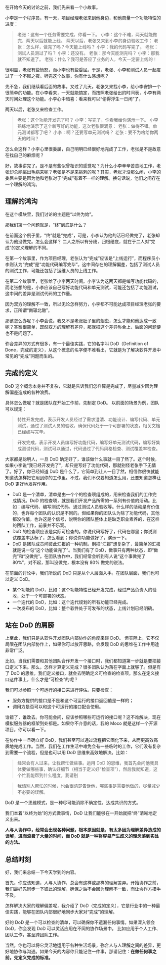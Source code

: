 在开始今天的讨论之前，我们先来看一个小故事。

小李是一个程序员，有一天，项目经理老张来到他身边，和他商量一个功能特性的进度：
>老张：这有一个任务需要完成，你看一下。
小李：这个不难，两天就能做完，两天以后就能上线。
两天以后，老张又来到小李的身边验收工作：
老张：怎么样，做完了吗？今天能上线吗？
小李：我的代码写完了。
老张：测试人员测过了吗？
小李：还没有。
老张：那今天能测完吗？
小李：那我就不知道了。
老张：什么？我可是答应了业务的人，今天一定要上线的！


很明显，老张有些愤怒，而小李也有些委屈。于是，老张、小李和测试人员一起度过了一个不眠之夜。听完这个故事，你有什么感想呢？

先不急，我们继续看后面的故事。又过了几天，老张又来找小李，给小李安排一个很简单的功能。在小李看来，一天就能搞定，而按照老张给出的时间表，小李有两天时间处理这个功能。小李心中暗喜：看来我可以“偷得浮生一日闲”了。

两天以后，老张又来检查工作。
>老张：这个功能开发完了吗？
小李：写完了，你看我给你演示一下。
小李熟练地演示了这个新写好的功能，这次老张很满意：
老张：做得不错。单元测试都写了吧？ 
小李：啊？还要写单元测试吗？
老张：要不为啥给你两天的时间？

怎么会这样？小李心里很委屈，自己明明已经很好地完成了工作，老张是不是故意在找自己的麻烦呢？

好，故事讲完了。是不是有些似曾相识的感觉呢？为什么小李辛辛苦苦地工作，老张却总能挑出毛病来呢？老张是不是来挑刺的呢？其实，老张才没那么闲，小李的委屈主要是因为他和老张对于“完成”有着不一样的理解。换句话说，他们之间存在一个理解的鸿沟。

## 理解的鸿沟
在这个模块里，我们讨论的主题是“以终为始”。

那我们第一个问题就是，“终”到底是什么？

在前面这个例子里，“终”就是“完成”，可是，小李认为他的活已经做完了，老张却认为他没做完。怎么会这样？
二人之所以有分歧，归根结底，就在于二人对“完成”的定义理解的不同。

在第一个故事里，作为项目经理，老张认为“完成”应该是“上线运行”，而程序员小李则认为“完成”是“功能代码编写完毕”。这中间存在的理解偏差，包括了测试人员的测试工作，可能还包括了运维人员的上线工作。

在第二个故事里，老张给了小李两天时间。小李认为这两天都是编写功能代码的，而老张想的是，小李应该自己写好功能代码和单元测试，可能还包括了功能测试，这中间的差异是测试代码的工作量。

因为双方的理解不一致，所以无论怎样努力，小李都不可能达成项目经理老张的要求，正所谓“南辕北辙”。

那该怎么办呢？小李会说，我又不是老张肚子里的蛔虫，怎么才能和他达成一致呢？答案很简单，既然双方的理解有差异，那就把这个差异弥合上，后面的问题便也不是问题了。

弥合差异的方式有很多，有一个最佳实践，它的名字叫 DoD（Definition of Done，完成的定义），从这个概念的名字便不难看出，它就是为了解决软件开发中常见的“完成”问题而生的。

## 完成的定义
DoD 这个概念本身并不复杂，它就是告诉我们怎样算是完成了，尽量减少因为理解偏差造成的各种浪费。

具体怎么做呢？就是团队在开始工作前，先制定 DoD。
以前面的场景为例，团队可以规定：
>特性开发完成，表示开发人员经过了需求澄清、功能设计、编写代码、单元测试，通过了测试人员的验收，确保代码处于一个可部署的状态，相关文档已经编写完毕。

>开发完成，表示开发人员编写好功能代码，编写好单元测试代码，编写好集成测试代码，测试可以通过，代码通过了代码风格检查、测试覆盖率检查。

大家都是聪明人，一旦 DoD 确定好了，谁该做什么事就一目了然了。这个时候，如果小李说“我已经开发完了”，却只是写好了功能代码，那就别怪老张手下无情了。好了，你已经知道 DoD 是什么了，它简单到让人一目了然，相信你很快就能知道该怎样把它用到你的工作里。不过，我们不仅要知道怎么用，还要知道怎样让 DoD 更好地发挥作用。

+ DoD 是一个清单，清单是由一个个的检查项组成的，用来检查我们的工作完成情况。DoD 的检查项，就是我们开发产品所需的一系列有价值的活动。比如：编写代码、编写测试代码、通过测试人员验收等。什么样的活动是有价值的，也许每个团队的认识是不同的。但如果你的团队认为除了功能代码，其他都没价值，也许这是个信号，说明你的团队整体上是缺乏职业素养的，在这样的团队工作，前景并不乐观。
+ DoD 的检查项应该是实际可检查的。你说代码写好了，代码在哪里；你说测试覆盖率达标了，怎么看到；你说你功能做好了，演示一下。
+ DoD 是团队成员间彼此汇报的一种机制。别把“汇报”想复杂了，最简单的汇报就是说一句“这个功能做完了”。当我们有了 DoD，做事只有两种状态，即“做完”和“没做完”。在团队协作中，我们经常会听到有人说“这个事做完了 80%”，对不起，那叫没做完，根本没有 80% 做完的说法。

在前面的讨论中，我们所说的 DoD 只是从个人层面入手。在团队层面，我们也可以定义 DoD。
+ 某个功能的 DoD，比如：这个功能特性已经开发完成，经过产品负责人的验收，处于一个可部署的状态。
+ 一个迭代的 DoD，比如：这个迭代规划的所有功能已经完成。
+ 一次发布的 DoD，比如：整个软件处于可发布的状态，上线计划已经明确。

## 站在 DoD 的肩膀
上至此，我们只是从软件开发团队内部协作的角度来谈 DoD。
但实际上，它不仅局限在团队内部协作上，如果你可以放开思路，会发现 DoD 的思维在工作中用途非常广泛。

比如，当我们需要和其他团队合作开发一个接口时，我们都知道第一步就是要把接口定义下来。那么，怎样才算定义完成？很多团队认为落在字面上就够了。但是有了 DoD 的思维，我们定义接口，就会去明确定义可检查的检查项。那么在定义接口这件事上，什么才是“可检查”的呢？

我们可以参照一个可运行的接口来进行评估。只要检查：
+ 服务方提供的接口是不是和这个可运行的接口返回值是一样的；
+ 调用方是否可以和这个可运行的接口配合使用。

谁错了，谁改去。你可能会问，应该参照哪些可运行的接口呢？这不难解决，现在模拟服务器的框架到处都是。如果你不介意的话，我的 Moco 就是这样一个开源项目，你可以看一下。

在协作中一旦确立好 DoD，我们甚至可以通过流程把它固化下来，从而更高效高质地完成工作。当然，我们在工作生活中难免会有一些临时的工作，它们没有复杂到需要一个流程，但是也可以用 DoD 思维来高效地解决。比如：

>经常会有人过来，让我帮忙做些事。运用 DoD 的思维，我首先会问他我具体要做哪些事，确认好细节（相当于定义好“检查项”），然后我就知道，这个忙我能帮到什么程度。我请别

>我请别人帮忙的时候，也会很清楚告诉他，哪些事是需要他做的，尽量减少不必要的误解。

DoD 是一个思维模式，是一种尽可能消除不确定性，达成共识的方式。

我们本着“以终为始”的方式做事情，DoD 让我们能够在一开始就把“终”清晰地定义出来。

**人与人协作中，经常会出现各种问题，根本原因就是，有太多因为理解差异造成的误解，进而浪费了大量的时间，而 DoD 就是一种将容易产生歧义的理念落到实处的方法。**


## 总结时刻
好，我们来总结一下今天学到的内容。

首先，你应该知道，人与人协作，总会有这样或那样的理解差异。开始协作之前，我们最好先同步一下彼此的理解，确保之后不会因为理解不一致，而让协作方措手不及。

怎样解决大家的理解偏差呢，我介绍了 DoD（完成的定义），它是行业中的一种最佳实践，能够在团队内部很好地同步大家对“完成”的理解。

好的 DoD 是一个可以检查的清单，可以确保你不遗漏任何事情。如果深入领会 DoD，你会发现 DoD 可以灵活应用在不同的协作场景中。
比如应用于个人工作、团队工作，甚至跨团队工作。

当然，你也可以将它灵活地运用于各种生活场景，弥合人与人理解之间的差异，更好地协作与沟通。如果今天的内容你只能记住一件事，那请记住：**在做任何事之前，先定义完成的标准。**
